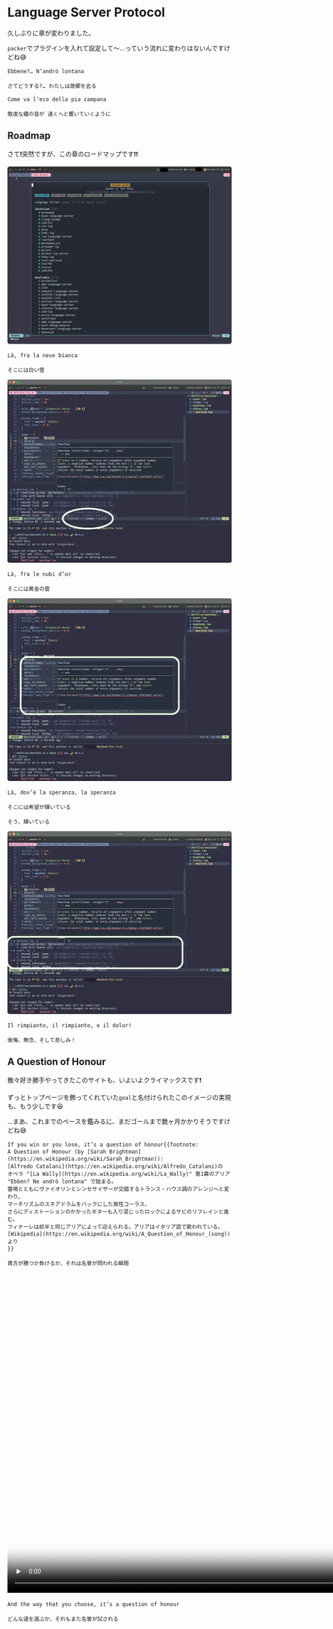 # Language Server Protocol

久しぶりに章が変わりました。

`packer`でプラグインを入れて設定して〜...っていう流れに変わりはないんですけどね😅

```admonish quote title=""
Ebbene?… N’andrò lontana

さてどうする?… わたしは故郷を去る
```

```admonish quote title=""
Come va l’eco della pia campana

敬虔な鐘の音が 遠くへと響いていくように
```

## Roadmap

さて❗突然ですが、この章のロードマップです❗❗

![roadmap-2](img/roadmap-2.webp)

```admonish quote title=""
Là, fra la neve bianca

そこには白い雪
```

![roadmap-3](img/roadmap-3.webp)

```admonish quote title=""
Là, fra le nubi d’or

そこには黄金の雲
```

![roadmap-4](img/roadmap-4.webp)

```admonish quote title=""
Là, dov’è la speranza, la speranza

そこには希望が輝いている

そう、輝いている
```

![roadmap-5](img/roadmap-5.webp)

```admonish quote title=""
Il rimpianto, il rimpianto, e il dolor!

後悔、無念、そして悲しみ！
```

## A Question of Honour

散々好き勝手やってきたこのサイトも、いよいよクライマックスです❗

ずっとトップページを飾ってくれていた`goal`と名付けられたこのイメージの実現も、もう少しです😆

...まあ、これまでのペースを鑑みるに、まだゴールまで数ヶ月かかりそうですけどね😅

```admonish success
If you win or you lose, it’s a question of honour{{footnote:
A Question of Honour (by [Sarah Brightman](https://en.wikipedia.org/wiki/Sarah_Brightman)):
[Alfredo Catalani](https://en.wikipedia.org/wiki/Alfredo_Catalani)の
オペラ "[La Wally](https://en.wikipedia.org/wiki/La_Wally)" 第1幕のアリア "Ebben? Ne andrò lontana" で始まる。
雷鳴とともにヴァイオリンとシンセサイザーが交錯するトランス・ハウス調のアレンジへと変わり、
マーチリズムのスネアドラムをバックにした男性コーラス、
さらにディストーションのかかったギターも入り混じったロックによるサビのリフレインと進む。
フィナーレは前半と同じアリアによって迎えられる。アリアはイタリア語で歌われている。
[Wikipedia](https://en.wikipedia.org/wiki/A_Question_of_Honour_(song))より
}}

貴方が勝つか負けるか、それは名誉が問われる瞬間
```

<video controls preload="none" width="1280" height="720" poster="img/yomiuri-land-thunbmail.webp">
  <source src="img/yomiuri-land.webm" type="video/webm">
  Your browser does not support the video/webm.
</video>

```admonish success title=""
And the way that you choose, it’s a question of honour

どんな道を選ぶか、それもまた名誉が試される
```
